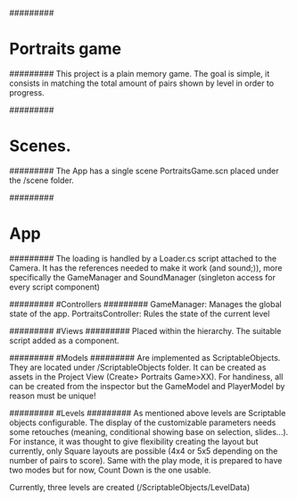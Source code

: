 #########
# Portraits game
#########
This project is a plain  memory game. 
The goal is simple, it consists in matching the total amount of pairs shown by level in order to progress. 

#########
# Scenes. 
#########
The App has a single scene PortraitsGame.scn placed under the /scene folder. 

#########
# App
#########
The loading is handled by a Loader.cs script attached to the Camera. 
It has the references needed to make it work (and sound;)), more specifically the GameManager and SoundManager (singleton access for every script component) 

#########
#Controllers
#########
GameManager: Manages the global state of the app. 
PortraitsController: Rules the state of the current level

#########
#Views
#########
Placed within the hierarchy. The suitable script added as a component. 

#########
#Models
#########
Are implemented as ScriptableObjects. They are located under /ScriptableObjects folder. 
It can be created as assets in the Project View (Create> Portraits Game>XX).
For handiness, all can be created from the inspector but the GameModel and PlayerModel by reason must be unique!

#########
#Levels
#########
As mentioned above levels are Scriptable objects configurable. 
The display of the customizable parameters needs some retouches (meaning, conditional showing base on selection, slides...). 
For instance, it was thought to give flexibility creating the layout but currently, only Square layouts are possible (4x4 or 5x5 depending on the number of pairs to score). 
Same with the play mode, it is prepared to have two modes but for now, Count Down is the one usable. 

Currently, three levels are created (/ScriptableObjects/LevelData)